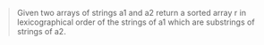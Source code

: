 > Given two arrays of strings a1 and a2
> return a sorted array r in lexicographical order
> of the strings of a1 which are substrings of strings of a2.
